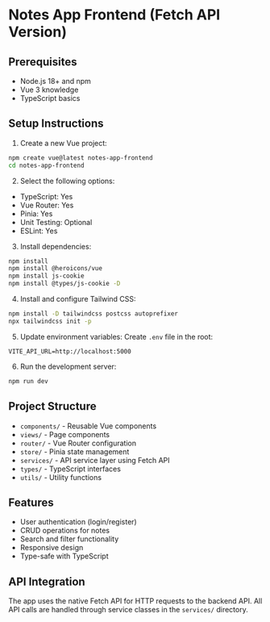 # Notes App Frontend (Fetch API Version)

## Prerequisites
- Node.js 18+ and npm
- Vue 3 knowledge
- TypeScript basics

## Setup Instructions

1. Create a new Vue project:
```bash
npm create vue@latest notes-app-frontend
cd notes-app-frontend
```

2. Select the following options:
- TypeScript: Yes
- Vue Router: Yes
- Pinia: Yes
- Unit Testing: Optional
- ESLint: Yes

3. Install dependencies:
```bash
npm install
npm install @heroicons/vue
npm install js-cookie
npm install @types/js-cookie -D
```

4. Install and configure Tailwind CSS:
```bash
npm install -D tailwindcss postcss autoprefixer
npx tailwindcss init -p
```

5. Update environment variables:
Create `.env` file in the root:
```
VITE_API_URL=http://localhost:5000
```

6. Run the development server:
```bash
npm run dev
```

## Project Structure
- `components/` - Reusable Vue components
- `views/` - Page components
- `router/` - Vue Router configuration
- `store/` - Pinia state management
- `services/` - API service layer using Fetch API
- `types/` - TypeScript interfaces
- `utils/` - Utility functions

## Features
- User authentication (login/register)
- CRUD operations for notes
- Search and filter functionality
- Responsive design
- Type-safe with TypeScript

## API Integration
The app uses the native Fetch API for HTTP requests to the backend API. All API calls are handled through service classes in the `services/` directory.